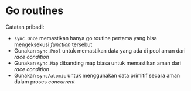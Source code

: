 # Go routines

Catatan pribadi:
- `sync.Once` memastikan hanya go routine pertama yang bisa mengeksekusi _function_ tersebut
- Gunakan `sync.Pool` untuk memastikan data yang ada di pool aman dari _race condition_
- Gunakan `sync.Map` dibanding map biasa untuk memastikan aman dari _race condition_
- Gunakan `sync/atomic` untuk menggunakan data primitif secara aman dalam proses _concurrent_
